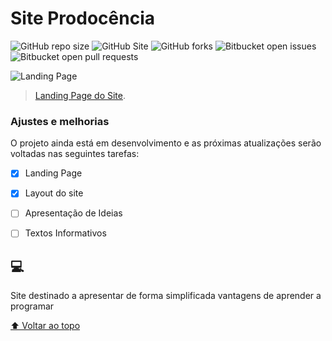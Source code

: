 # Site Prodocência


![GitHub repo size](https://img.shields.io/github/repo-size/DanielMelloo/Site-Prodocencia?style=for-the-badge)
![GitHub Site](https://img.shields.io/website?down_color=important&down_message=offline&style=for-the-badge&up_color=lime&up_message=Online&url=https%3A%2F%2Fdanielmelloo.github.io%2FCodeEz%2F)
![GitHub forks](https://img.shields.io/github/forks/DanielMelloo/Site-Prodocencia?style=for-the-badge)
![Bitbucket open issues](https://img.shields.io/bitbucket/issues-raw/DanielMelloo/Site-Prodocencia?style=for-the-badge)
![Bitbucket open pull requests](https://img.shields.io/bitbucket/pr-raw/DanielMelloo/Site-Prodocencia?style=for-the-badge)

<img src="https://cdn.discordapp.com/attachments/1028505420475674685/1043301866911580160/landingpage.jpg" alt="Landing Page">

> [Landing Page do Site](https://danielmelloo.github.io/CodeEz).

### Ajustes e melhorias

O projeto ainda está em desenvolvimento e as próximas atualizações serão voltadas nas seguintes tarefas:

- [x] Landing Page
- [x] Layout do site 
- [ ] Apresentação de Ideias
- [ ] Textos Informativos


## 💻 
  
  Site destinado a apresentar de forma simplificada vantagens de aprender a programar

[⬆ Voltar ao topo](#CodeEz)<br>
